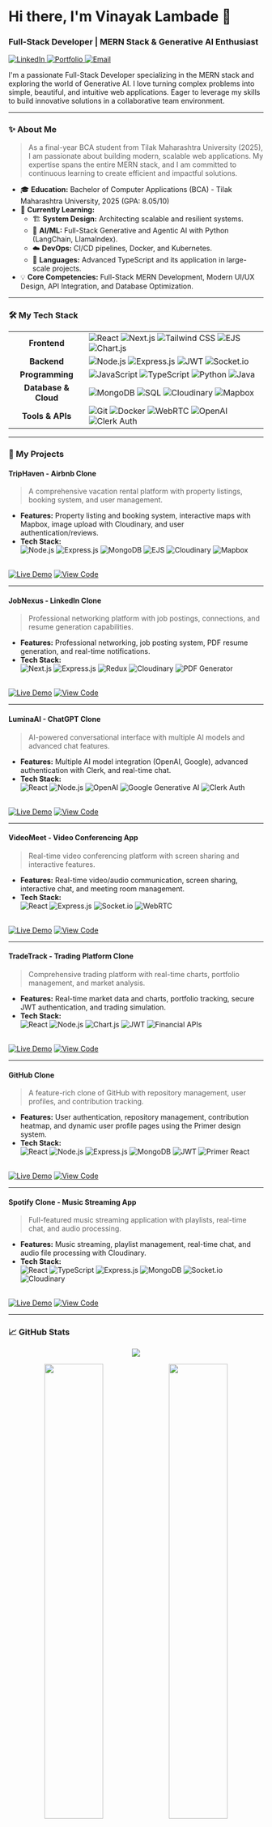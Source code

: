 # Hi there, I'm Vinayak Lambade 👋

### Full-Stack Developer | MERN Stack & Generative AI Enthusiast

<p align="left">
  <a href="https://linkedin.com/in/vinayaklambade" target="_blank">
    <img src="https://img.shields.io/badge/LinkedIn-0077B5?style=for-the-badge&logo=linkedin&logoColor=white" alt="LinkedIn"/>
  </a>
  <a href="https://vinayak-s-portfolio.vercel.app" target="_blank">
    <img src="https://img.shields.io/badge/Portfolio-255E63?style=for-the-badge&logo=hugo&logoColor=white" alt="Portfolio"/>
  </a>
  <a href="mailto:vinayaklambade66593@gmail.com">
    <img src="https://img.shields.io/badge/Email-D14836?style=for-the-badge&logo=gmail&logoColor=white" alt="Email"/>
  </a>
</p>

I'm a passionate Full-Stack Developer specializing in the MERN stack and exploring the world of Generative AI. I love turning complex problems into simple, beautiful, and intuitive web applications. Eager to leverage my skills to build innovative solutions in a collaborative team environment.

---

### ✨ About Me

> As a final-year BCA student from Tilak Maharashtra University (2025), I am passionate about building modern, scalable web applications. My expertise spans the entire MERN stack, and I am committed to continuous learning to create efficient and impactful solutions.

- 🎓 **Education:** Bachelor of Computer Applications (BCA) - Tilak Maharashtra University, 2025 (GPA: 8.05/10)
- 🌱 **Currently Learning:**
    - 🏗️ **System Design:** Architecting scalable and resilient systems.
    - 🤖 **AI/ML:** Full-Stack Generative and Agentic AI with Python (LangChain, LlamaIndex).
    - ☁️ **DevOps:** CI/CD pipelines, Docker, and Kubernetes.
    - 🔧 **Languages:** Advanced TypeScript and its application in large-scale projects.
- 💡 **Core Competencies:** Full-Stack MERN Development, Modern UI/UX Design, API Integration, and Database Optimization.

---

### 🛠️ My Tech Stack

<table>
  <tr>
    <td align="center"><strong>Frontend</strong></td>
    <td>
      <img src="https://img.shields.io/badge/React-20232A?style=for-the-badge&logo=react&logoColor=61DAFB" alt="React"/>
      <img src="https://img.shields.io/badge/Next.js-000000?style=for-the-badge&logo=nextdotjs&logoColor=white" alt="Next.js"/>
      <img src="https://img.shields.io/badge/Tailwind_CSS-38B2AC?style=for-the-badge&logo=tailwind-css&logoColor=white" alt="Tailwind CSS"/>
      <img src="https://img.shields.io/badge/EJS-A91E50?style=for-the-badge&logo=ejs&logoColor=white" alt="EJS"/>
      <img src="https://img.shields.io/badge/Chart.js-FF6384?style=for-the-badge&logo=chartdotjs&logoColor=white" alt="Chart.js"/>
    </td>
  </tr>
  <tr>
    <td align="center"><strong>Backend</strong></td>
    <td>
      <img src="https://img.shields.io/badge/Node.js-339933?style=for-the-badge&logo=nodedotjs&logoColor=white" alt="Node.js"/>
      <img src="https://img.shields.io/badge/Express.js-000000?style=for-the-badge&logo=express&logoColor=white" alt="Express.js"/>
      <img src="https://img.shields.io/badge/JWT-000000?style=for-the-badge&logo=jsonwebtokens&logoColor=white" alt="JWT"/>
      <img src="https://img.shields.io/badge/Socket.io-010101?style=for-the-badge&logo=socketdotio&logoColor=white" alt="Socket.io"/>
    </td>
  </tr>
    <tr>
    <td align="center"><strong>Programming</strong></td>
    <td>
      <img src="https://img.shields.io/badge/JavaScript-F7DF1E?style=for-the-badge&logo=javascript&logoColor=black" alt="JavaScript"/>
      <img src="https://img.shields.io/badge/TypeScript-3178C6?style=for-the-badge&logo=typescript&logoColor=white" alt="TypeScript"/>
      <img src="https://img.shields.io/badge/Python-3776AB?style=for-the-badge&logo=python&logoColor=white" alt="Python"/>
      <img src="https://img.shields.io/badge/Java-ED8B00?style=for-the-badge&logo=openjdk&logoColor=white" alt="Java"/>
    </td>
  </tr>
  <tr>
    <td align="center"><strong>Database & Cloud</strong></td>
    <td>
      <img src="https://img.shields.io/badge/MongoDB-4EA94B?style=for-the-badge&logo=mongodb&logoColor=white" alt="MongoDB"/>
      <img src="https://img.shields.io/badge/SQL-4479A1?style=for-the-badge&logo=mysql&logoColor=white" alt="SQL"/>
      <img src="https://img.shields.io/badge/Cloudinary-3448C5?style=for-the-badge&logo=cloudinary&logoColor=white" alt="Cloudinary"/>
      <img src="https://img.shields.io/badge/Mapbox-4264FB?style=for-the-badge&logo=mapbox&logoColor=white" alt="Mapbox"/>
    </td>
  </tr>
  <tr>
    <td align="center"><strong>Tools & APIs</strong></td>
    <td>
      <img src="https://img.shields.io/badge/Git-F05032?style=for-the-badge&logo=git&logoColor=white" alt="Git"/>
      <img src="https://img.shields.io/badge/Docker-2496ED?style=for-the-badge&logo=docker&logoColor=white" alt="Docker"/>
      <img src="https://img.shields.io/badge/WebRTC-333333?style=for-the-badge&logo=webrtc&logoColor=white" alt="WebRTC"/>
      <img src="https://img.shields.io/badge/OpenAI-412991?style=for-the-badge&logo=openai&logoColor=white" alt="OpenAI"/>
      <img src="https://img.shields.io/badge/Clerk-6C47FF?style=for-the-badge&logo=clerk&logoColor=white" alt="Clerk Auth"/>
    </td>
  </tr>
</table>

---

### 🚀 My Projects

#### TripHaven - Airbnb Clone
> A comprehensive vacation rental platform with property listings, booking system, and user management.
- **Features:** Property listing and booking system, interactive maps with Mapbox, image upload with Cloudinary, and user authentication/reviews.
- **Tech Stack:**
  <br>
  <img src="https://img.shields.io/badge/Node.js-339933?style=for-the-badge&logo=nodedotjs&logoColor=white" alt="Node.js"/>
  <img src="https://img.shields.io/badge/Express.js-000000?style=for-the-badge&logo=express&logoColor=white" alt="Express.js"/>
  <img src="https://img.shields.io/badge/MongoDB-4EA94B?style=for-the-badge&logo=mongodb&logoColor=white" alt="MongoDB"/>
  <img src="https://img.shields.io/badge/EJS-A91E50?style=for-the-badge&logo=ejs&logoColor=white" alt="EJS"/>
  <img src="https://img.shields.io/badge/Cloudinary-3448C5?style=for-the-badge&logo=cloudinary&logoColor=white" alt="Cloudinary"/>
  <img src="https://img.shields.io/badge/Mapbox-4264FB?style=for-the-badge&logo=mapbox&logoColor=white" alt="Mapbox"/>
<br>
<a href="https://triphaven-ts8p.onrender.com" target="_blank"><img src="https://img.shields.io/badge/View_Site-2ea44f?style=for-the-badge&logo=rocket&logoColor=white" alt="Live Demo"/></a>
<a href="https://github.com/VinayakLambade22/TripHaven" target="_blank"><img src="https://img.shields.io/badge/View_Code-333?style=for-the-badge&logo=github&logoColor=white" alt="View Code"/></a>
<hr>

#### JobNexus - LinkedIn Clone
> Professional networking platform with job postings, connections, and resume generation capabilities.
- **Features:** Professional networking, job posting system, PDF resume generation, and real-time notifications.
- **Tech Stack:**
  <br>
  <img src="https://img.shields.io/badge/Next.js-000000?style=for-the-badge&logo=nextdotjs&logoColor=white" alt="Next.js"/>
  <img src="https://img.shields.io/badge/Express.js-000000?style=for-the-badge&logo=express&logoColor=white" alt="Express.js"/>
  <img src="https://img.shields.io/badge/Redux-764ABC?style=for-the-badge&logo=redux&logoColor=white" alt="Redux"/>
  <img src="https://img.shields.io/badge/Cloudinary-3448C5?style=for-the-badge&logo=cloudinary&logoColor=white" alt="Cloudinary"/>
  <img src="https://img.shields.io/badge/PDF_Generator-FF5733?style=for-the-badge" alt="PDF Generator"/>
<br>
<a href="https://job-nexus-nine.vercel.app" target="_blank"><img src="https://img.shields.io/badge/View_Site-2ea44f?style=for-the-badge&logo=rocket&logoColor=white" alt="Live Demo"/></a>
<a href="https://github.com/VinayakLambade22/JobNexus" target="_blank"><img src="https://img.shields.io/badge/View_Code-333?style=for-the-badge&logo=github&logoColor=white" alt="View Code"/></a>
<hr>

#### LuminaAI - ChatGPT Clone
> AI-powered conversational interface with multiple AI models and advanced chat features.
- **Features:** Multiple AI model integration (OpenAI, Google), advanced authentication with Clerk, and real-time chat.
- **Tech Stack:**
  <br>
  <img src="https://img.shields.io/badge/React-20232A?style=for-the-badge&logo=react&logoColor=61DAFB" alt="React"/>
  <img src="https://img.shields.io/badge/Node.js-339933?style=for-the-badge&logo=nodedotjs&logoColor=white" alt="Node.js"/>
  <img src="https://img.shields.io/badge/OpenAI-412991?style=for-the-badge&logo=openai&logoColor=white" alt="OpenAI"/>
  <img src="https://img.shields.io/badge/Google_AI-4285F4?style=for-the-badge&logo=google&logoColor=white" alt="Google Generative AI"/>
  <img src="https://img.shields.io/badge/Clerk-6C47FF?style=for-the-badge&logo=clerk&logoColor=white" alt="Clerk Auth"/>
<br>
<a href="https://luminaai-1-1nrb.onrender.com" target="_blank"><img src="https://img.shields.io/badge/View_Site-2ea44f?style=for-the-badge&logo=rocket&logoColor=white" alt="Live Demo"/></a>
<a href="https://github.com/VinayakLambade22/LuminaAI" target="_blank"><img src="https://img.shields.io/badge/View_Code-333?style=for-the-badge&logo=github&logoColor=white" alt="View Code"/></a>
<hr>

#### VideoMeet - Video Conferencing App
> Real-time video conferencing platform with screen sharing and interactive features.
- **Features:** Real-time video/audio communication, screen sharing, interactive chat, and meeting room management.
- **Tech Stack:**
  <br>
  <img src="https://img.shields.io/badge/React-20232A?style=for-the-badge&logo=react&logoColor=61DAFB" alt="React"/>
  <img src="https://img.shields.io/badge/Express.js-000000?style=for-the-badge&logo=express&logoColor=white" alt="Express.js"/>
  <img src="https://img.shields.io/badge/Socket.io-010101?style=for-the-badge&logo=socketdotio&logoColor=white" alt="Socket.io"/>
  <img src="https://img.shields.io/badge/WebRTC-333333?style=for-the-badge&logo=webrtc&logoColor=white" alt="WebRTC"/>
<br>
<a href="https://videomeetfrontend-p6hl.onrender.com" target="_blank"><img src="https://img.shields.io/badge/View_Site-2ea44f?style=for-the-badge&logo=rocket&logoColor=white" alt="Live Demo"/></a>
<a href="https://github.com/VinayakLambade22/VideoMeet" target="_blank"><img src="https://img.shields.io/badge/View_Code-333?style=for-the-badge&logo=github&logoColor=white" alt="View Code"/></a>
<hr>

#### TradeTrack - Trading Platform Clone
> Comprehensive trading platform with real-time charts, portfolio management, and market analysis.
- **Features:** Real-time market data and charts, portfolio tracking, secure JWT authentication, and trading simulation.
- **Tech Stack:**
  <br>
  <img src="https://img.shields.io/badge/React-20232A?style=for-the-badge&logo=react&logoColor=61DAFB" alt="React"/>
  <img src="https://img.shields.io/badge/Node.js-339933?style=for-the-badge&logo=nodedotjs&logoColor=white" alt="Node.js"/>
  <img src="https://img.shields.io/badge/Chart.js-FF6384?style=for-the-badge&logo=chartdotjs&logoColor=white" alt="Chart.js"/>
  <img src="https://img.shields.io/badge/JWT-000000?style=for-the-badge&logo=jsonwebtokens&logoColor=white" alt="JWT"/>
  <img src="https://img.shields.io/badge/Financial_APIs-00D1C2?style=for-the-badge" alt="Financial APIs"/>
<br>
<a href="https://tradetrack-eo53.onrender.com" target="_blank"><img src="https://img.shields.io/badge/View_Site-2ea44f?style=for-the-badge&logo=rocket&logoColor=white" alt="Live Demo"/></a>
<a href="https://github.com/VinayakLambade22/TradeTrack" target="_blank"><img src="https://img.shields.io/badge/View_Code-333?style=for-the-badge&logo=github&logoColor=white" alt="View Code"/></a>
<hr>

#### GitHub Clone
> A feature-rich clone of GitHub with repository management, user profiles, and contribution tracking.
- **Features:** User authentication, repository management, contribution heatmap, and dynamic user profile pages using the Primer design system.
- **Tech Stack:**
  <br>
  <img src="https://img.shields.io/badge/React-20232A?style=for-the-badge&logo=react&logoColor=61DAFB" alt="React"/>
  <img src="https://img.shields.io/badge/Node.js-339933?style=for-the-badge&logo=nodedotjs&logoColor=white" alt="Node.js"/>
  <img src="https://img.shields.io/badge/Express.js-000000?style=for-the-badge&logo=express&logoColor=white" alt="Express.js"/>
  <img src="https://img.shields.io/badge/MongoDB-4EA94B?style=for-the-badge&logo=mongodb&logoColor=white" alt="MongoDB"/>
  <img src="https://img.shields.io/badge/JWT-000000?style=for-the-badge&logo=jsonwebtokens&logoColor=white" alt="JWT"/>
  <img src="https://img.shields.io/badge/Primer-0969DA?style=for-the-badge&logo=github&logoColor=white" alt="Primer React"/>
<br>
<a href="https://github-1-z68x.onrender.com" target="_blank"><img src="https://img.shields.io/badge/View_Site-2ea44f?style=for-the-badge&logo=rocket&logoColor=white" alt="Live Demo"/></a>
<a href="https://github.com/VinayakLambade22/Github" target="_blank"><img src="https://img.shields.io/badge/View_Code-333?style=for-the-badge&logo=github&logoColor=white" alt="View Code"/></a>
<hr>


#### Spotify Clone - Music Streaming App
> Full-featured music streaming application with playlists, real-time chat, and audio processing.
- **Features:** Music streaming, playlist management, real-time chat, and audio file processing with Cloudinary.
- **Tech Stack:**
  <br>
  <img src="https://img.shields.io/badge/React-20232A?style=for-the-badge&logo=react&logoColor=61DAFB" alt="React"/>
  <img src="https://img.shields.io/badge/TypeScript-3178C6?style=for-the-badge&logo=typescript&logoColor=white" alt="TypeScript"/>
  <img src="https://img.shields.io/badge/Express.js-000000?style=for-the-badge&logo=express&logoColor=white" alt="Express.js"/>
  <img src="https://img.shields.io/badge/MongoDB-4EA94B?style=for-the-badge&logo=mongodb&logoColor=white" alt="MongoDB"/>
  <img src="https://img.shields.io/badge/Socket.io-010101?style=for-the-badge&logo=socketdotio&logoColor=white" alt="Socket.io"/>
  <img src="https://img.shields.io/badge/Cloudinary-3448C5?style=for-the-badge&logo=cloudinary&logoColor=white" alt="Cloudinary"/>
<br>
<a href="https://spotify-poak.onrender.com" target="_blank"><img src="https://img.shields.io/badge/View_Site-2ea44f?style=for-the-badge&logo=rocket&logoColor=white" alt="Live Demo"/></a>
<a href="https://github.com/VinayakLambade22/Spotify" target="_blank"><img src="https://img.shields.io/badge/View_Code-333?style=for-the-badge&logo=github&logoColor=white" alt="View Code"/></a>
<hr>



### 📈 GitHub Stats

<p align="center">
  <a href="https://github.com/ryo-ma/github-profile-trophy">
    <img src="https://github-profile-trophy.vercel.app/?username=VinayakLambade22&theme=dracula&column=7&margin-w=15&margin-h=15"/>
  </a>
</p>
<p align="center">
  <img width="48%" src="https://github-readme-stats.vercel.app/api?username=VinayakLambade22&show_icons=true&theme=dracula&include_all_commits=true&count_private=true"/>
  <img width="48%" src="https://github-readme-stats.vercel.app/api/top-langs/?username=VinayakLambade22&layout=compact&langs_count=8&theme=dracula"/>
</p>
<p align="center">
  <img src="https://github-readme-streak-stats.herokuapp.com/?user=VinayakLambade22&theme=dracula"/>
</p>

---

### 📬 Let's Connect

I'm always open to discussing new projects, creative ideas, or opportunities to collaborate. Feel free to reach out!

<p align="left">
  <a href="mailto:vinayaklambade66593@gmail.com">
    <img src="https://img.shields.io/badge/Email-D14836?style=for-the-badge&logo=gmail&logoColor=white" alt="Email"/>
  </a>
  <a href="https://linkedin.com/in/vinayaklambade" target="_blank">
    <img src="https://img.shields.io/badge/LinkedIn-0077B5?style=for-the-badge&logo=linkedin&logoColor=white" alt="LinkedIn"/>
  </a>
</p>
